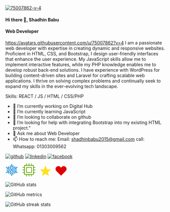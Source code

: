 <a href="https://ibb.co.com/XYdW0M4"><img src="https://i.ibb.co.com/XYdW0M4/75007862-v-4.jpg" alt="75007862-v-4" border="0"></a>
#### Hi there 👋, Shadhin Babu
#### Web Developer
https://avatars.githubusercontent.com/u/75007862?v=4
I am a passionate web developer with expertise in creating dynamic and responsive websites. Proficient in HTML, CSS, and Bootstrap, I design user-friendly interfaces that enhance the user experience. My JavaScript skills allow me to implement interactive features, while my PHP knowledge enables me to develop robust back-end solutions. I have experience with WordPress for building content-driven sites and Laravel for crafting scalable web applications. I thrive on solving complex problems and continually seek to expand my skills in the ever-evolving tech landscape.

Skills: REACT / JS / HTML / CSS/PHP

- 🔭 I’m currently working on Digital Hub 
- 🌱 I’m currently learning JavaScript 
- 👯 I’m looking to collaborate on github 
- 🤔 I’m looking for help with integrating Bootstrap into my existing HTML project." 
- 💬 Ask me about Web Developer 
- 📫 How to reach me: Email: shadhinbabu2015@gmail.com  call: Whatsapp: 01303009562 


[<img src='https://cdn.jsdelivr.net/npm/simple-icons@3.0.1/icons/github.svg' alt='github' height='40'>](https://github.com/https://github.com/settings/profile)  [<img src='https://cdn.jsdelivr.net/npm/simple-icons@3.0.1/icons/linkedin.svg' alt='linkedin' height='40'>](https://www.linkedin.com/in/https://bd.linkedin.com/shadhinbabu2015/)  [<img src='https://cdn.jsdelivr.net/npm/simple-icons@3.0.1/icons/facebook.svg' alt='facebook' height='40'>](https://www.facebook.com/https://www.facebook.com/profile.php?id=100085449705626&mibextid=ZbWKwL)  

<a href='https://archiveprogram.github.com/'><img src='https://raw.githubusercontent.com/acervenky/animated-github-badges/master/assets/acbadge.gif' width='40' height='40'></a> <a href='https://docs.github.com/en/developers'><img src='https://raw.githubusercontent.com/acervenky/animated-github-badges/master/assets/devbadge.gif' width='40' height='40'></a> <a href='https://stars.github.com/'><img src='https://raw.githubusercontent.com/acervenky/animated-github-badges/master/assets/starbadge.gif' width='35' height='35'></a> <a href='https://docs.github.com/en/github/supporting-the-open-source-community-with-github-sponsors'><img src='https://raw.githubusercontent.com/acervenky/animated-github-badges/master/assets/sponsorbadge.gif' width='35' height='35'></a> 

![GitHub stats](https://github-readme-stats.vercel.app/api?username=https://github.com/settings/profile&show_icons=true)  

![GitHub metrics](https://metrics.lecoq.io/https://github.com/settings/profile)  

![GitHub streak stats](https://streak-stats.demolab.com/?user=https://github.com/settings/profile) 
